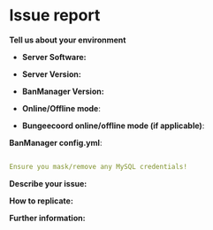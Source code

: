 # Issue report
<!--- This template is for bug reports, if you are using this for another reason, please ignore -->
<!--- Note that leaving sections blank will make it difficult for us to troubleshoot and we may have to close the issue without a resolution -->
**Tell us about your environment**

<!--- Use /version and /version BanManager if in doubt -->
* **Server Software:**
* **Server Version:**
* **BanManager Version:**

* **Online/Offline mode**: 
* **Bungeecoord online/offline mode (if applicable)**: 

**BanManager config.yml**:
<!-- Paste your configuration below: -->
```yaml

Ensure you mask/remove any MySQL credentials!

```

**Describe your issue:** 
<!--- Tell us what occurs and what you expected to occur. -->
<!--- If you have any BanManager related console output or BanManager seems -->
<!--- not to load at all provide us a FULL STARTUP LOG. -->
<!-- Please ensure this is wrapped in ```log here``` -->

**How to replicate:** 
<!--- If you can reproduce the issue please tell us in detail how -->
 
**Further information:**
<!--- Anything what you want to tell us that did not fit above can be put here -->
 
